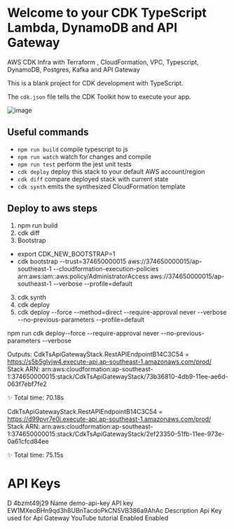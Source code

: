 # Welcome to your CDK TypeScript Lambda,  DynamoDB and API Gateway

AWS CDK Infra with Terraform , CloudFormation, VPC, Typescript, DynamoDB, Postgres, Kafka and API Gateway

This is a blank project for CDK development with TypeScript.

The `cdk.json` file tells the CDK Toolkit how to execute your app.

![image](https://github.com/joelwembo/aws-cdk-infra-poc-1/assets/19718580/172f05c7-3c8f-4e2a-8567-b33fdf660d31)

## Useful commands

* `npm run build`   compile typescript to js
* `npm run watch`   watch for changes and compile
* `npm run test`    perform the jest unit tests
* `cdk deploy`      deploy this stack to your default AWS account/region
* `cdk diff`        compare deployed stack with current state
* `cdk synth`       emits the synthesized CloudFormation template

## Deploy to aws steps

1. npm run build
2. cdk diff
3. Bootstrap
- export CDK_NEW_BOOTSTRAP=1
- cdk bootstrap --trust=374650000015 aws://374650000015/ap-southeast-1 --cloudformation-execution-policies arn:aws:iam::aws:policy/AdministratorAccess aws://374650000015/ap-southeast-1 --verbose --profile=default
  
3. cdk synth
4. cdk deploy 
5. cdk deploy --force --method=direct --require-approval never  --verbose --no-previous-parameters --profile=default

npm run cdk deploy--force --require-approval never --no-previous-parameters --verbose


Outputs:
CdkTsApiGatewayStack.RestAPIEndpointB14C3C54 = https://s5b5glvjw4.execute-api.ap-southeast-1.amazonaws.com/prod/
Stack ARN:
arn:aws:cloudformation:ap-southeast-1:374650000015:stack/CdkTsApiGatewayStack/73b36810-4db9-11ee-ae6d-063f7ebf7fe2

✨  Total time: 70.18s

CdkTsApiGatewayStack.RestAPIEndpointB14C3C54 = https://d99pvr7e0i.execute-api.ap-southeast-1.amazonaws.com/prod/
Stack ARN:
arn:aws:cloudformation:ap-southeast-1:374650000015:stack/CdkTsApiGatewayStack/2ef23350-51fb-11ee-973e-0a61cfcd84ee

✨  Total time: 75.15s

# API Keys

D
4bzmt49j29
Name
demo-api-key
API key
EW1MXeoBHn9qd3h8UBnTacdoPkCN5VB386a9AhAc
Description
Api Key used for Api Gateway YouTube tutorial
Enabled
Enabled 
